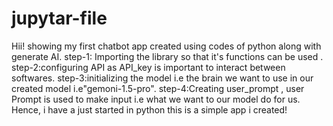 # jupytar-file
Hii! showing my first chatbot app  created using codes of python along with generate AI.
step-1: Importing the library  so that it's functions can be used .
step-2:configuring API as API_key is important to interact between softwares.
step-3:initializing the model i.e the brain we want to use in our created model i.e"gemoni-1.5-pro".
step-4:Creating user_prompt , user Prompt is used to make input i.e what we want to our model do for us.
Hence, i have a just started in python this is a simple app i created!
